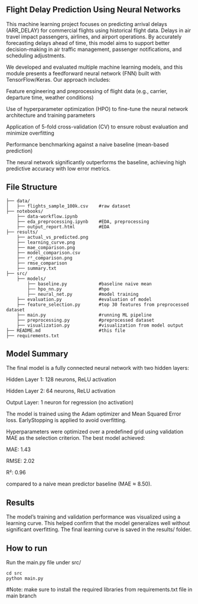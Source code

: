 ## Flight Delay Prediction Using Neural Networks ##
This machine learning project focuses on predicting arrival delays (ARR_DELAY) for commercial flights using historical flight data. Delays in air travel impact passengers, airlines, and airport operations. By accurately forecasting delays ahead of time, this model aims to support better decision-making in air traffic management, passenger notifications, and scheduling adjustments.

We developed and evaluated multiple machine learning models, and this module presents a feedforward neural network (FNN) built with TensorFlow/Keras. Our approach includes:

Feature engineering and preprocessing of flight data (e.g., carrier, departure time, weather conditions)

Use of hyperparameter optimization (HPO) to fine-tune the neural network architecture and training parameters

Application of 5-fold cross-validation (CV) to ensure robust evaluation and minimize overfitting

Performance benchmarking against a naive baseline (mean-based prediction)

The neural network significantly outperforms the baseline, achieving high predictive accuracy with low error metrics.

## File Structure ##

```
├── data/
│   ├── flights_sample_100k.csv    #raw dataset   
├── notebooks/
    ├── data-workflow.ipynb
    ├── eda_preprocessing.ipynb    #EDA, preprocessing
    ├── output_report.html         #EDA
├── results/
    ├── actual_vs_predicted.png
    ├── learning_curve.png
    ├── mae_comparison.png
    ├── model_comparison.csv
    ├── r²_comparison.png
    ├── rmse_comparison
    ├── summary.txt
├── src/
    ├── models/
        ├── baseline.py            #baseline naive mean
        ├── hpo_nn.py              #hpo
        ├── neural_net.py          #model training
    ├── evaluation.py              #evaluation of model
    ├── feature_selection.py       #top 30 features from preprocessed dataset
    ├── main.py                    #running ML pipeline
    ├── preprocessing.py           #preprocessed dataset
    ├── visualization.py           #visualization from model output
├── README.md                      #this file
├── requirements.txt
```

## Model Summary ##

The final model is a fully connected neural network with two hidden layers:

Hidden Layer 1: 128 neurons, ReLU activation

Hidden Layer 2: 64 neurons, ReLU activation

Output Layer: 1 neuron for regression (no activation)

The model is trained using the Adam optimizer and Mean Squared Error loss. EarlyStopping is applied to avoid overfitting.

Hyperparameters were optimized over a predefined grid using validation MAE as the selection criterion. The best model achieved:

MAE: 1.43

RMSE: 2.02

R²: 0.96

compared to a naive mean predictor baseline (MAE ≈ 8.50).

## Results ## 

The model’s training and validation performance was visualized using a learning curve. This helped confirm that the model generalizes well without significant overfitting. The final learning curve is saved in the results/ folder.

## How to run ##

Run the main.py file under src/ 

```
cd src
python main.py
```

#Note: make sure to install the required libraries from requirements.txt file in main branch
